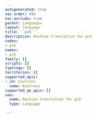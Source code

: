 ```yaml
---
autogenerated: true
nav_order: 999
nav_exclude: true
parent: Languages
layout: language
title: '`pck`'
description: Machine translation for pck
codes:
- pck
names:
- pck
family: []
scripts: []
typology: []
territories: []
supported_apis:
- id: niutrans
  name: Niutrans
supported_qe_apis: []
seo:
  name: Machine translation for pck
  type: Language

---
```


